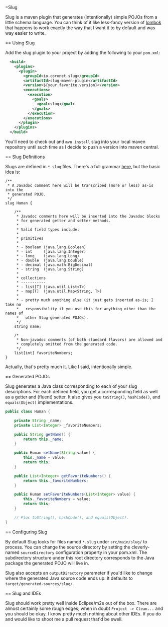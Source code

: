 =Slug

Slug is a maven plugin that generates (intentionally) simple POJOs from a
little schema language. You can think of it like less-fancy version of
[lombok](https://projectlombok.org/) that happens to work exactly the way that
I want it to by default and was way easier to write.

== Using Slug

Add the slug plugin to your project by adding the following to your `pom.xml`:

```xml
  <build>
    <plugins>
      <plugin>
        <groupId>io.coronet.slug</groupId>
        <artifactId>slug-maven-plugin</artifactId>
        <version>${your.favorite.version}</version>
        <executions>
          <execution>
            <goals>
              <goal>slug</goal>
            </goals>
          </execution>
        </executions>
      </plugin>
    </plugins>
  </build>
```

You'll need to check out and `mvn install` slug into your local maven
repository until such time as I decide to push a version into maven
central.

== Slug Definitions

Slugs are defined in `*.slug` files. There's a full grammar
[here](src/main/antlr4), but the basic idea is:

```
/**
 * A Javadoc comment here will be transcribed (more or less) as-is into the
 * generated POJO.
 */
slug Human {

    /**
     * Javadoc comments here will be inserted into the Javadoc blocks
     * for generated getter and setter methods.
     *
     * Valid field types include:
     *
     * primitives
     * ----------
     * - boolean (java.lang.Boolean)
     * - int     (java.lang.Integer)
     * - long    (java.lang.Long)
     * - double  (java.lang.Double)
     * - decimal (java.math.BigDecimal)
     * - string  (java.lang.String)
     *
     * collections
     * -----------
     * - list[T] (java.util.List<T>)
     * - map[T]  (java.util.Map<String, T>)
     *
     * - pretty much anything else (it just gets inserted as-is; I take no
     *   responsibility if you use this for anything other than the names of
     *   other Slug-generated POJOs).
     */
    string name;

    /*
     * Non-javadoc comments (of both standard flavors) are allowed and
     * completely omitted from the generated code.
     */
    list[int] favoriteNumbers;
}
```

Actually, that's pretty much it. Like I said, intentionally simple.

== Generated POJOs

Slug generates a Java class corresponding to each of your slug descriptions.
For each defined field, you get a corresponding field as well as a getter and
(fluent) setter. It also gives you `toString()`, `hashCode()`, and
`equals(Object)` implementations.

```java
public class Human {

    private String _name;
    private List<Integer> _favoriteNumbers;

    public String getName() {
        return this._name;
    }

    public Human setName(String value) {
        this._name = value;
        return this;
    }

    public List<Integer> getFavoriteNumbers() {
        return this._favoriteNumbers;
    }

    public Human setFavoriteNumbers(List<Integer> value) {
        this._favoriteNumbers = value;
        return this;
    }

    // Plus toString(), hashCode(), and equals(Object).
}
```

== Configuring Slug

By default Slug looks for files named `*.slug` under `src/main/slug/` to
process. You can change the source directory by setting the cleverly-
named `sourceDirectory` configuration property in your pom.xml. The
subdirectory structure under this root directory corresponds to the
Java package the generated POJO will live in.

Slug also accepts an `outputDirectory` parameter if you'd like to
change where the generated Java source code ends up. It defaults
to `target/generated-sources/slug/`.

== Slug and IDEs

Slug should work pretty well inside Eclipse/m2e out of the box. There are
almost certainly some rough edges; when in doubt `Project -> Clean...` and you
should be okay. I know pretty much nothing about other IDEs. If you do and
would like to shoot me a pull request that'd be swell.
